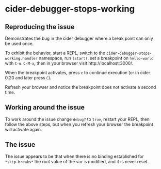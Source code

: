 # cider-debugger-stops-working

## Reproducing the issue

Demonstrates the bug in the cider debugger where a break point can only be used once.

To exhibit the behavior, start a REPL, switch to the `cider-debugger-stops-working.handler` namespace, run `(start)`, set a breakpoint on `hello-world` with `C-u C-M-x`, then in your browser visit http://localhost:3000/.

When the breakpoint activates, press `c` to continue execution (or in cider 0.20 and later press `C`).

Refresh your browser and notice the breakpoint does not activate a second time.

## Working around the issue

To work around the issue change `debug?` to `true`, restart your REPL, then follow the above steps, but when you refresh your browser the breakpoint will activate again.

## The issue

The issue appears to be that when there is no binding established for `*skip-breaks*` the root value of the var is modified, and it is never reset.
